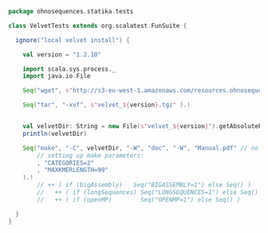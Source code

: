 
```scala
package ohnosequences.statika.tests

class VelvetTests extends org.scalatest.FunSuite {

  ignore("local velvet install") {

    val version = "1.2.10"

    import scala.sys.process._
    import java.io.File

    Seq("wget", s"http://s3-eu-west-1.amazonaws.com/resources.ohnosequences.com/velvet/${version}/velvet_${version}.tgz").!

    Seq("tar", "-xvf", s"velvet_${version}.tgz" ).!


    val velvetDir: String = new File(s"velvet_${version}").getAbsolutePath.toString
    println(velvetDir)

    Seq("make", "-C", velvetDir, "-W", "doc", "-W", "Manual.pdf" // no docs, please
        // setting up make parameters:
        , "CATEGORIES=2"
        , "MAXKMERLENGTH=99"
    ).!
        // ++ ( if (bigAssembly)   Seq("BIGASSEMBLY=1") else Seq() )
        //   ++ ( if (longSequences) Seq("LONGSEQUENCES=1") else Seq() )
        //   ++ ( if (openMP)        Seq("OPENMP=1") else Seq() )

  }
}

```




[test/scala/velvetLocal.scala]: velvetLocal.scala.md
[main/scala/Velvet.scala]: ../../main/scala/Velvet.scala.md
[main/scala/MetaVelvet.scala]: ../../main/scala/MetaVelvet.scala.md